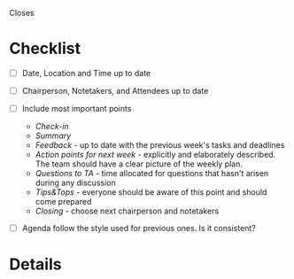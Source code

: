 Closes <!--- specify issue number here preceded with "#" symbol -->

# Checklist
- [ ] Date, Location and Time up to date
- [ ] Chairperson, Notetakers, and Attendees up to date
- [ ] Include most important points
  - *Check-in*
  - *Summary*
  - *Feedback* - up to date with the previous week's tasks and deadlines
  - *Action points for next week* - explicitly and elaborately described. The team should have a clear picture of the weekly plan.
  - *Questions to TA* - time allocated for questions that hasn't arisen during any discussion
  - *Tips&Tops* - everyone should be aware of this point and should come prepared
  - *Closing* - choose next chairperson and notetakers
- [ ] Agenda follow the style used for previous ones. Is it consistent?


# Details
<!---
Briefly mention the most important topics that should be discussed during the upcoming meeting.
-->

[//]: <> (
Information should be inserted instead of the comments of the format "<!--- -->". 
If not removed, the comments would still preserve the information containing - for example, commented tasks are still counted by GitLAb, so make sure you delete them.
)
